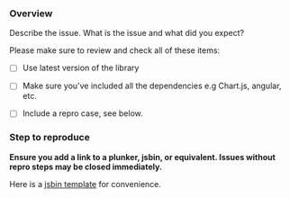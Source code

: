 <!--
Thanks for wanting to report an issue you've found in angular-chart.js. 

Please use the template below to create your issue. Issues not following the template risk being closed 
immediately!

Plese note that issues or feature requests for Chart.js (e.g. new chart type, new axis, etc.) 
need to be opened on Chart.js issues tracker: https://github.com/nnnick/Chart.js/issues.

For questions about options, make sure you search in the Chart.js docs as all Chart.js options
are supported via chart-options: http://www.chartjs.org/docs/

For general questions about usage, please use [http://stackoverflow.com/](http://stackoverflow.com/)
as you will be more likely to get an appropriate answer.
 
Please check if the issue exists before creating a new one. 
While opening an issue please provide a jsbin template or equivalent 
to reproduce the issue. 

-->

### Overview

Describe the issue. What is the issue and what did you expect?

Please make sure to review and check all of these items:

- [ ] Use latest version of the library
- [ ] Make sure you've included all the dependencies e.g Chart.js, angular, etc.
- [ ] Include a repro case, see below.


### Step to reproduce

**Ensure you add a link to a plunker, jsbin, or equivalent. Issues without repro steps may be closed immediately.** 

Here is a [jsbin template](https://jsbin.com/rukiyis/edit?html,js,output) for convenience.


